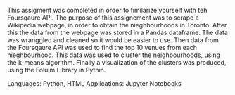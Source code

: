 This assigment was completed in order to fimilarize yourself with teh Foursqaure API.
The purpose of this assignement was to scrape a Wikipedia webpage, in order to obtain the nieghbourhoods in Toronto. 
After this the data from the webpage was stored in a Pandas dataframe. 
The data was wranggled and cleaned so it would be easier to use. 
Then data from the Foursqaure API was used to find the top 10 venues from each nieghbourhood. 
This data was used to cluster the neighbourhoods, using the k-means algorithm. 
Finally a visualization of the clusters was produced, using the Foluim Library in Pythin.

Languages:    Python, HTML
Applications: Jupyter Notebooks
